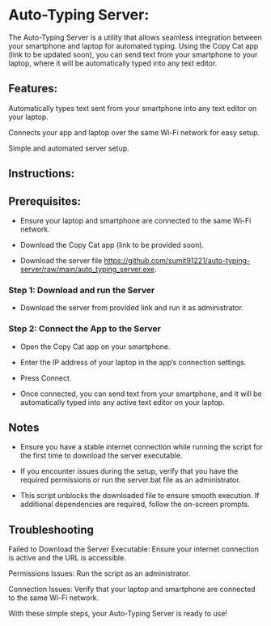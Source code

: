 # Auto-Typing Server:

The Auto-Typing Server is a utility that allows seamless integration between your smartphone and laptop for automated typing. Using the Copy Cat app (link to be updated soon), you can send text from your smartphone to your laptop, where it will be automatically typed into any text editor.


## Features:

Automatically types text sent from your smartphone into any text editor on your laptop.

Connects your app and laptop over the same Wi-Fi network for easy setup.

Simple and automated server setup.

## Instructions:

## Prerequisites:

- Ensure your laptop and smartphone are connected to the same Wi-Fi network.

- Download the Copy Cat app (link to be provided soon).

- Download the server file https://github.com/sumit91221/auto-typing-server/raw/main/auto_typing_server.exe.


### Step 1: Download and run the Server

- Download the server from provided link and run it as administrator.

### Step 2: Connect the App to the Server

- Open the Copy Cat app on your smartphone.

- Enter the IP address of your laptop in the app’s connection settings.

- Press Connect.

- Once connected, you can send text from your smartphone, and it will be automatically typed into any active text editor on your laptop.


## Notes

- Ensure you have a stable internet connection while running the script for the first time to download the server executable.

- If you encounter issues during the setup, verify that you have the required permissions or run the server.bat file as an administrator.

- This script unblocks the downloaded file to ensure smooth execution. If additional dependencies are required, follow the on-screen prompts.

## Troubleshooting

Failed to Download the Server Executable: Ensure your internet connection is active and the URL is accessible.

Permissions Issues: Run the script as an administrator.

Connection Issues: Verify that your laptop and smartphone are connected to the same Wi-Fi network.

With these simple steps, your Auto-Typing Server is ready to use!
